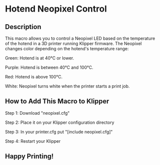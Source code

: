 # Hotend Neopixel Control

## Description

This macro allows you to control a Neopixel LED based on the temperature of the hotend in a 3D printer running Klipper firmware. The Neopixel changes color depending on the hotend's temperature range:

Green: Hotend is at 40°C or lower.

Purple: Hotend is between 40°C and 100°C.

Red: Hotend is above 100°C.

White: Neopixel turns white when the printer starts a print job.

## How to Add This Macro to Klipper
Step 1: Download "neopixel.cfg"

Step 2: Place it on your Klipper configuration directory

Step 3: In your printer.cfg put "[include neopixel.cfg]"

Step 4: Restart your Klipper

## Happy Printing!
